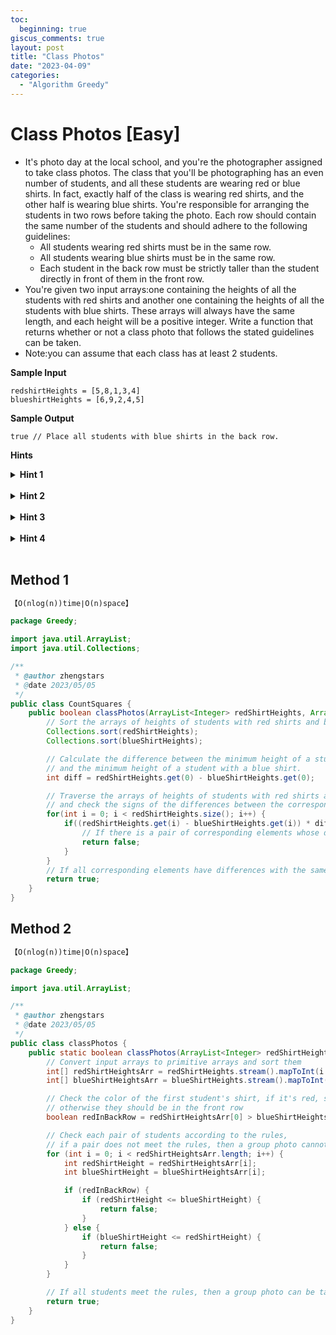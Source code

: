 ```yaml
---
toc:
  beginning: true
giscus_comments: true
layout: post
title: "Class Photos"
date: "2023-04-09"
categories:
  - "Algorithm Greedy"
---
```


# Class Photos [Easy]

- It's photo day at the local school, and you're the photographer assigned to take class photos. The class that you'll be photographing has an even number of students, and all these students are wearing red or blue shirts. In fact, exactly half of the class is wearing red shirts, and the other half is wearing blue shirts. You're responsible for arranging the students in two rows before taking the photo. Each row should contain the same number of the students and should adhere to the following guidelines:
  - All students wearing red shirts must be in the same row.
  - All students wearing blue shirts must be in the same row.
  - Each student in the back row must be strictly taller than the student directly in front of them in the front row.
- You're given two input arrays:one containing the heights of all the students with red shirts and another one containing the heights of all the students with blue shirts. These arrays will always have the same length, and each height will be a positive integer. Write a function that returns whether or not a class photo that follows the stated guidelines can be taken.
- Note:you can assume that each class has at least 2 students.

**Sample Input**

```
redshirtHeights = [5,8,1,3,4] 
blueshirtHeights = [6,9,2,4,5]
```

**Sample Output**

```
true // Place all students with blue shirts in the back row.
```



**Hints**
<br>

<details> <summary><b>Hint 1</b></summary>
    <br>
    <i><strong> Start by determining which row will have the students wearing blue shirts and which row will have the students wearing red shirts. Once you know this, how can you determine if it's possible to take the photo? </strong></i>
</details>

<br>

<details> <summary><b>Hint 2</b></summary>
    <br>
    <i><strong> The shirt color of the tallest student will determine which students need to be placed in the back row. The tallest student can't be placed in the front row because there's no student taller than them who can be placed behind them. </strong></i>
</details>


<br>

<details> <summary><b>Hint 3</b></summary>
    <br>
    <i><strong> Once you know which students should be placed in each row, you can simply check if each student in the back row can be paired with a student in the front row who is shorter than them. If you can't find a satisfactory pairing for every student in the back row, then you can't take the photo. </strong></i>
</details>

<br>

<details> <summary><b>Hint 4</b></summary>
    <br>
    <i><strong> Sort each input array in descending order, then determine which students will be in the front and back rows following Hint #2. After this, simply loop through your sorted input arrays, and check if the current tallest student in the back row is taller than the current tallest student in the front row. If you find that the current tallest student (one that has yet to be placed)in the back row isn't taller than the current tallest student in the front row, then the photo can't be taken. </strong></i>
</details>


<br>

## Method 1

```tex
【O(nlog(n))time∣O(n)space】
```

```java
package Greedy;

import java.util.ArrayList;
import java.util.Collections;

/**
 * @author zhengstars
 * @date 2023/05/05
 */
public class CountSquares {
    public boolean classPhotos(ArrayList<Integer> redShirtHeights, ArrayList<Integer> blueShirtHeights) {
        // Sort the arrays of heights of students with red shirts and blue shirts.
        Collections.sort(redShirtHeights);
        Collections.sort(blueShirtHeights);

        // Calculate the difference between the minimum height of a student with a red shirt
        // and the minimum height of a student with a blue shirt.
        int diff = redShirtHeights.get(0) - blueShirtHeights.get(0);

        // Traverse the arrays of heights of students with red shirts and blue shirts
        // and check the signs of the differences between the corresponding elements of the two arrays.
        for(int i = 0; i < redShirtHeights.size(); i++) {
            if((redShirtHeights.get(i) - blueShirtHeights.get(i)) * diff <= 0){
                // If there is a pair of corresponding elements whose differences have different signs, return false.
                return false;
            }
        }
        // If all corresponding elements have differences with the same sign, return true.
        return true;
    }
}
```

## Method 2

```tex
【O(nlog(n))time∣O(n)space】
```

```java
package Greedy;

import java.util.ArrayList;

/**
 * @author zhengstars
 * @date 2023/05/05
 */
public class classPhotos {
    public static boolean classPhotos(ArrayList<Integer> redShirtHeights, ArrayList<Integer> blueShirtHeights) {
        // Convert input arrays to primitive arrays and sort them
        int[] redShirtHeightsArr = redShirtHeights.stream().mapToInt(i -> i).sorted().toArray();
        int[] blueShirtHeightsArr = blueShirtHeights.stream().mapToInt(i -> i).sorted().toArray();

        // Check the color of the first student's shirt, if it's red, students wearing red shirts should be in the back row,
        // otherwise they should be in the front row
        boolean redInBackRow = redShirtHeightsArr[0] > blueShirtHeightsArr[0];

        // Check each pair of students according to the rules,
        // if a pair does not meet the rules, then a group photo cannot be taken
        for (int i = 0; i < redShirtHeightsArr.length; i++) {
            int redShirtHeight = redShirtHeightsArr[i];
            int blueShirtHeight = blueShirtHeightsArr[i];

            if (redInBackRow) {
                if (redShirtHeight <= blueShirtHeight) {
                    return false;
                }
            } else {
                if (blueShirtHeight <= redShirtHeight) {
                    return false;
                }
            }
        }

        // If all students meet the rules, then a group photo can be taken
        return true;
    }
}
```

